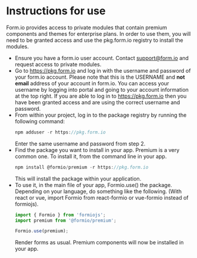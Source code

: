 # Instructions for use

Form.io provides access to private modules that contain premium components and themes for enterprise plans. In order to use them, you will need to be granted access and use the pkg.form.io registry to install the modules.

 - Ensure you have a form.io user account. Contact [support@form.io](mailto:support@form.io) and request access to private modules.
 - Go to https://pkg.form.io and log in with the username and password of your form.io account. Please note that this is the USERNAME and **not email** address of your account in form.io. You can access your username by logging into portal and going to your account information at the top right. If you are able to log in to https://pkg.form.io then you have been granted access and are using the correct username and password.
 - From within your project, log in to the package registry by running the following command:
   ```javascript
   npm adduser -r https://pkg.form.io
   ```
   Enter the same username and password from step 2.
 - Find the package you want to install in your app. Premium is a very common one. To install it, from the command line in your app.
   ```javascript
   npm install @formio/premium -r https://pkg.form.io
   ```
   This will install the package within your application.
 - To use it, in the main file of your app, Formio.use() the package. Depending on your language, do something like the following. (With react or vue, import Formio from react-formio or vue-formio instead of formiojs).
   ```javascript
   import { Formio } from 'formiojs';
   import premium from '@formio/premium';

   Formio.use(premium);
   ```
   Render forms as usual. Premium components will now be installed in your app.
